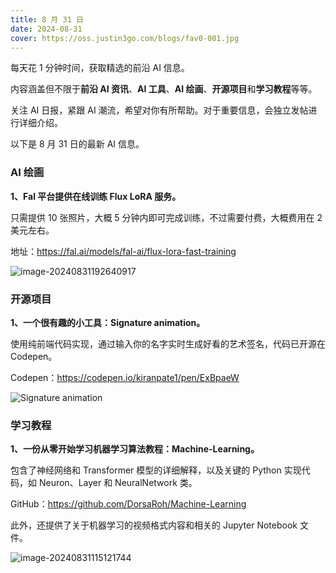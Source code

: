 ```yaml
---
title: 8 月 31 日
date: 2024-08-31
cover: https://oss.justin3go.com/blogs/fav0-001.jpg
---
```


每天花 1 分钟时间，获取精选的前沿 AI 信息。

内容涵盖但不限于**前沿 AI 资讯**、**AI 工具**、**AI 绘画**、**开源项目**和**学习教程**等等。

关注 AI 日报，紧跟 AI 潮流，希望对你有所帮助。对于重要信息，会独立发帖进行详细介绍。

以下是 8 月 31 日的最新 AI 信息。

### AI 绘画

**1、Fal 平台提供在线训练 Flux LoRA 服务。**

只需提供 10 张照片，大概 5 分钟内即可完成训练，不过需要付费，大概费用在 2 美元左右。

地址：https://fal.ai/models/fal-ai/flux-lora-fast-training

![image-20240831192640917](https://cdn.jsdelivr.net/gh/freelander/oss@master/baodian/2024-08-31/image-20240831192640917.png)



### 开源项目

**1、一个很有趣的小工具：Signature animation。**

使用纯前端代码实现，通过输入你的名字实时生成好看的艺术签名，代码已开源在 Codepen。

Codepen：https://codepen.io/kiranpate1/pen/ExBpaeW

![Signature animation](https://cdn.jsdelivr.net/gh/freelander/oss@master/baodian/2024-08-31/Signature%20animation.gif)

### 学习教程

**1、一份从零开始学习机器学习算法教程：Machine-Learning。**

包含了神经网络和 Transformer 模型的详细解释，以及关键的 Python 实现代码，如 Neuron、Layer 和 NeuralNetwork 类。

GitHub：https://github.com/DorsaRoh/Machine-Learning

此外，还提供了关于机器学习的视频格式内容和相关的 Jupyter Notebook 文件。

![image-20240831115121744](https://cdn.jsdelivr.net/gh/freelander/oss@master/ai-daily/2024-08-31/image-20240831115121744.png)